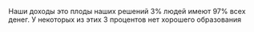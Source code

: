 Наши доходы это плоды наших решений
3% людей имеют 97% всех денег. У некоторых из этих 3 процентов нет хорошего образования

